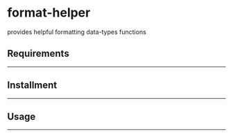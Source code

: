 # format-helper
provides helpful formatting data-types functions
## Requirements

---
## Installment

---
## Usage

---